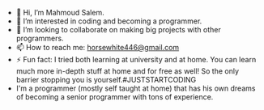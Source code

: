 - 👋 Hi, I’m Mahmoud Salem.
- 👀 I’m interested in coding and becoming a programmer.
- 💞️ I’m looking to collaborate on making big projects with other programmers.
- 📫 How to reach me: horsewhite446@gmail.com
- ⚡ Fun fact: I tried both learning at university and at home. You can learn much more in-depth stuff at home and for free as well! So the only barrier stopping you is yourself.#JUSTSTARTCODING
- I'm a programmer (mostly self taught at home) that has his own dreams of becoming a senior programmer with tons of experience.
<!---
Mahmoud-stack-web/Mahmoud-stack-web is a ✨ special ✨ repository because its `README.md` (this file) appears on your GitHub profile.
You can click the Preview link to take a look at your changes.
--->
